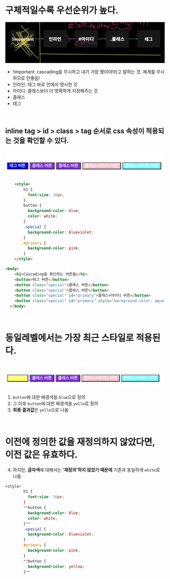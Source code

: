 


# 구체적일수록 우선순위가 높다.
![cascading3](/img/cascading3.png)

- !important: cascading을 무시하고 내가 가장 짱이야!라고 말하는 것. 체계를 무시하므로 안좋음!
- 인라인: 태그 바로 안에서 명시한 것
- 아이디: 클래스보다 더 명확하게 지정해주는 것
- 클래스
- 태그

<br>

## inline tag > id > class > tag 순서로 css 속성이 적용되는 것을 확인할 수 있다.
![cascading1](/img/cascading.png)

```html
    <style>
        h1 {
          font-size: 16px;
        }
        button {
          background-color: blue;
          color: white;
        }
        .special {
          background-color: blueviolet;
        }
        #primary {
          background-color: pink;
        } 
    </style>
```

```html
<body>
    <h1>Cascading을 확인하는 버튼들</h1>
    <button>태그 버튼</button>
    <button class="special">클래스 버튼</button>
    <button class="special">클래스 버튼</button>
    <button class="special" id="primary">클래스+아이디 버튼</button>
    <button class="special" id="primary" style="background-color: aqua;">클래스+아이디 버튼</button>
  </body>
```

<br>

# 동일레벨에서는 가장 최근 스타일로 적용된다.
![cascading2](/img/cascading2.png)

1. `button`에 대한 배경색을 `blue`으로 정의
2. 그 이후 `button`에 대한 배경색을 `yello`로 정의
3. **최종 결과값**은 `yello`으로 나옴

<br>

# 이전에 정의한 값을 재정의하지 않았다면, 이전 값은 유효하다.
4. 하지만, **글자색**에 대해서는 **‘재정의’하지 않았기 때문에** 기존과 동일하게 `white`로 나옴



```css
<style>
        h1 {
          font-size: 16px;
        }
        **button {
          background-color: blue;
          color: white;
        }**
        .special {
          background-color: blueviolet;
        }
        #primary {
          background-color: pink;
        }
        **button {
          background-color: yellow;
        }**
```
